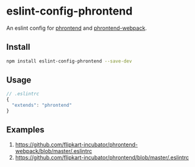 # eslint-config-phrontend

An eslint config for [phrontend](https://github.com/flipkart-incubator/phrontend) and [phrontend-webpack](https://github.com/flipkart-incubator/phrontend-webpack).

## Install

```sh
npm install eslint-config-phrontend --save-dev
```

## Usage

```js
// .eslintrc
{
  "extends": "phrontend"
}
```

## Examples

1. https://github.com/flipkart-incubator/phrontend-webpack/blob/master/.eslintrc
1. https://github.com/flipkart-incubator/phrontend/blob/master/.eslintrc
